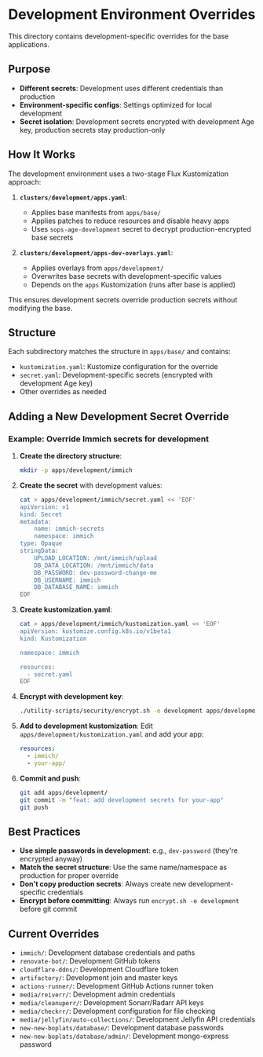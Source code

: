 # Development Environment Overrides

This directory contains development-specific overrides for the base applications.

## Purpose

- **Different secrets**: Development uses different credentials than production
- **Environment-specific configs**: Settings optimized for local development
- **Secret isolation**: Development secrets encrypted with development Age key, production secrets stay production-only

## How It Works

The development environment uses a two-stage Flux Kustomization approach:

1. **`clusters/development/apps.yaml`**: 
   - Applies base manifests from `apps/base/`
   - Applies patches to reduce resources and disable heavy apps
   - Uses `sops-age-development` secret to decrypt production-encrypted base secrets

2. **`clusters/development/apps-dev-overlays.yaml`**:
   - Applies overlays from `apps/development/`
   - Overwrites base secrets with development-specific values
   - Depends on the `apps` Kustomization (runs after base is applied)

This ensures development secrets override production secrets without modifying the base.

## Structure

Each subdirectory matches the structure in `apps/base/` and contains:
- `kustomization.yaml`: Kustomize configuration for the override
- `secret.yaml`: Development-specific secrets (encrypted with development Age key)
- Other overrides as needed

## Adding a New Development Secret Override

### Example: Override Immich secrets for development

1. **Create the directory structure**:
   ```bash
   mkdir -p apps/development/immich
   ```

2. **Create the secret** with development values:
   ```bash
   cat > apps/development/immich/secret.yaml << 'EOF'
   apiVersion: v1
   kind: Secret
   metadata:
       name: immich-secrets
       namespace: immich
   type: Opaque
   stringData:
       UPLOAD_LOCATION: /mnt/immich/upload
       DB_DATA_LOCATION: /mnt/immich/data
       DB_PASSWORD: dev-password-change-me
       DB_USERNAME: immich
       DB_DATABASE_NAME: immich
   EOF
   ```

3. **Create kustomization.yaml**:
   ```bash
   cat > apps/development/immich/kustomization.yaml << 'EOF'
   apiVersion: kustomize.config.k8s.io/v1beta1
   kind: Kustomization
   
   namespace: immich
   
   resources:
     - secret.yaml
   EOF
   ```

4. **Encrypt with development key**:
   ```bash
   ./utility-scripts/security/encrypt.sh -e development apps/development/immich/secret.yaml
   ```

5. **Add to development kustomization**:
   Edit `apps/development/kustomization.yaml` and add your app:
   ```yaml
   resources:
     - immich/
     - your-app/
   ```

6. **Commit and push**:
   ```bash
   git add apps/development/
   git commit -m "feat: add development secrets for your-app"
   git push
   ```

## Best Practices

- **Use simple passwords in development**: e.g., `dev-password` (they're encrypted anyway)
- **Match the secret structure**: Use the same name/namespace as production for proper override
- **Don't copy production secrets**: Always create new development-specific credentials
- **Encrypt before committing**: Always run `encrypt.sh -e development` before git commit

## Current Overrides

- `immich/`: Development database credentials and paths
- `renovate-bot/`: Development GitHub tokens
- `cloudflare-ddns/`: Development Cloudflare token
- `artifactory/`: Development join and master keys
- `actions-runner/`: Development GitHub Actions runner token
- `media/reiverr/`: Development admin credentials
- `media/cleanuperr/`: Development Sonarr/Radarr API keys
- `media/checkrr/`: Development configuration for file checking
- `media/jellyfin/auto-collections/`: Development Jellyfin API credentials
- `new-new-boplats/database/`: Development database passwords
- `new-new-boplats/database/admin/`: Development mongo-express password

